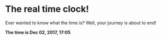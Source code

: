 # The real time clock!

Ever wanted to know what the time is? Well, your journey is about to end!

**The time is Dec 02, 2017, 17:05**